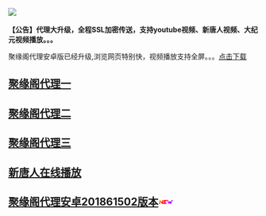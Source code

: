 ![](https://raw.githubusercontent.com/hao369/a/master/j.jpg)

**【公告】代理大升级，全程SSL加密传送，支持youtube视频、新唐人视频、大纪元视频播放。。。**

聚缘阁代理安卓版已经升级,浏览网页特别快，视频播放支持全屏。。。[点击下载](https://github.com/dtw9/9/raw/master/201861502.apk)

##  [聚缘阁代理一](http://4y8fyu7f.ju89.heart2h.com/)

##  [聚缘阁代理二](http://y53fy7542.acb.white.ru/)

##  [聚缘阁代理三](http://53774fya.swq.cesedria.com/)

##  [新唐人在线播放](http:/5476ff675.swq.cesedria.com/xtr.html)







##  [聚缘阁代理安卓201861502版本](https://github.com/dtw9/9/raw/master/201861502.apk)![](https://raw.githubusercontent.com/jyg-1/jyg/master/new.gif)



